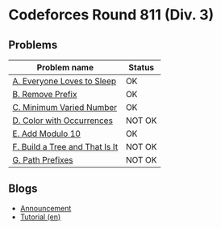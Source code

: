 # Codeforces Round 811 (Div. 3)

## Problems

|Problem name|Status|
|------------|---------|
| [A. Everyone Loves to Sleep](problems/A._Everyone_Loves_to_Sleep.md)|OK|
| [B. Remove Prefix](problems/B._Remove_Prefix.md)|OK|
| [C. Minimum  Varied Number](problems/C._Minimum_Varied_Number.md)|OK|
| [D. Color with Occurrences](problems/D._Color_with_Occurrences.md)|NOT OK|
| [E. Add Modulo 10](problems/E._Add_Modulo_10.md)|OK|
| [F. Build a Tree and That Is It](problems/F._Build_a_Tree_and_That_Is_It.md)|NOT OK|
| [G. Path Prefixes](problems/G._Path_Prefixes.md)|NOT OK|
## Blogs

- [Announcement](blogs/Announcement.md)
- [Tutorial (en)](blogs/Tutorial_(en).md)
